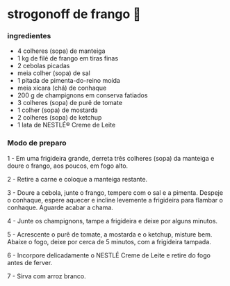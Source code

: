 # strogonoff de frango :chicken: #

### ingredientes ###

- 4 colheres (sopa) de manteiga 
- 1 kg de filé de frango em tiras finas 
- 2 cebolas picadas 
- meia colher (sopa) de sal 
- 1 pitada de pimenta-do-reino moída 
- meia xícara (chá) de conhaque 
- 200 g de champignons em conserva fatiados 
- 3 colheres (sopa) de purê de tomate
- 1 colher (sopa) de mostarda 
- 2 colheres (sopa) de ketchup 
- 1 lata de NESTLÉ® Creme de Leite 

### Modo de preparo

 1 - Em uma frigideira grande, derreta três colheres (sopa) da manteiga e doure o frango, aos poucos, em fogo alto. 

2 - Retire a carne e coloque a manteiga restante.

 3 - Doure a cebola, junte o frango, tempere com o sal e a pimenta. Despeje o conhaque, espere aquecer e incline levemente a frigideira para flambar o conhaque. Aguarde acabar a chama.

4 - Junte os champignons, tampe a frigideira e deixe por alguns minutos. 

5 - Acrescente o purê de tomate, a mostarda e o ketchup, misture bem. Abaixe o fogo, deixe por cerca de 5 minutos, com a frigideira tampada. 

6 - Incorpore delicadamente o NESTLÉ Creme de Leite e retire do fogo antes de ferver.

7 - Sirva com arroz branco.